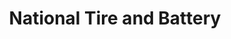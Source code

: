 ---
title: "National Tire and Battery"
url: /zanesville/national-tire-and-battery/
shop: car repair
---